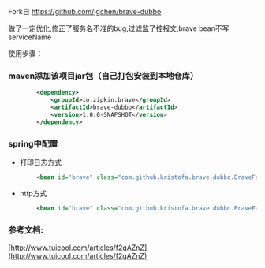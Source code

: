 Fork自 https://github.com/jgchen/brave-dubbo

做了一定优化,修正了服务名不准的bug,过滤监了控报文,brave bean不写serviceName

使用步骤：

### maven添加该项目jar包（自己打包安装到本地仓库）
```xml
        <dependency>
            <groupId>io.zipkin.brave</groupId>
            <artifactId>brave-dubbo</artifactId>
            <version>1.0.0-SNAPSHOT</version>
        </dependency>
```

### spring中配置
    
   * 打印日志方式
```xml
        <bean id="brave" class="com.github.kristofa.brave.dubbo.BraveFactoryBean"  p:zipkinHost="" p:rate="1.0" />
```
   * http方式
```xml
        <bean id="brave" class="com.github.kristofa.brave.dubbo.BraveFactoryBean"  p:zipkinHost="http://10.168.16.111:9411/" p:rate="1.0" />
```



### 参考文档:
[http://www.tuicool.com/articles/f2qAZnZ](http://www.tuicool.com/articles/f2qAZnZ)
